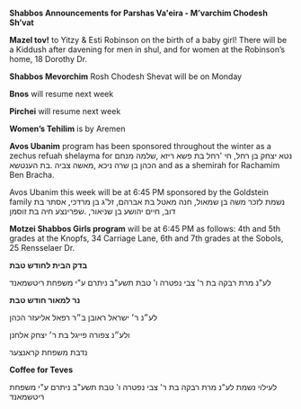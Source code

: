 **Shabbos Announcements for Parshas Va'eira - M’varchim Chodesh Sh’vat**

**Mazel tov!** to Yitzy & Esti Robinson on the birth of a baby girl! There will be a 
Kiddush after davening for men in shul, and for women at the Robinson’s home, 18 
Dorothy Dr.

**Shabbos Mevorchim** Rosh Chodesh Shevat will be on Monday

**Bnos** will resume next week

**Pirchei** will resume next week

**Women’s Tehilim** is by Aremen 

**Avos Ubanim** program has been sponsored throughout the winter as a zechus refuah shelayma for
נטא יצחק בן רחל, חי 'רחל בת פשא ריזא ,שלמה מנחם הכהן בן שרה ניכא ,מאשה צביה 
.בת הענטשא
and as a shemirah for Rachamim Ben Bracha.

Avos Ubanim this week will be at 6:45 PM sponsored by the Goldstein family נשמת לזכר
משה בן שמאול, חנה מאטל בת אברהם, זל'ג בן מרדכי, אסתר בת דוב, חיים יהושע בן שניאור, 
.שפרינצע חיה בת זוסמן

**Motzei Shabbos Girls program** will be at 6:45 PM as follows: 4th and 5th grades at 
the Knopfs, 34 Carriage Lane, 6th and 7th grades at the Sobols, 25 Rensselaer Dr.

**בדק הבית לחודש טבת**

לע"נ מרת רבקה בת ר' צבי
נפטרה ו' טבת תשע"ב
ניתרם ע"י משפחת
ריטשמאנד

**נר למאור
חודש טבת** 

לע״נ ר׳ ישראל ראובן ב״ר
רפאל אליעזר הכהן

ולע״נ צפורה פייגל בת ר׳
יצחק אלחנן

נדבת משפחת קראנצער


**Coffee for Teves**  

לעילוי נשמת
לע"נ מרת רבקה בת ר' צבי
נפטרה ו' טבת תשע"ב
ניתרם ע"י משפחת
ריטשמאנד 
